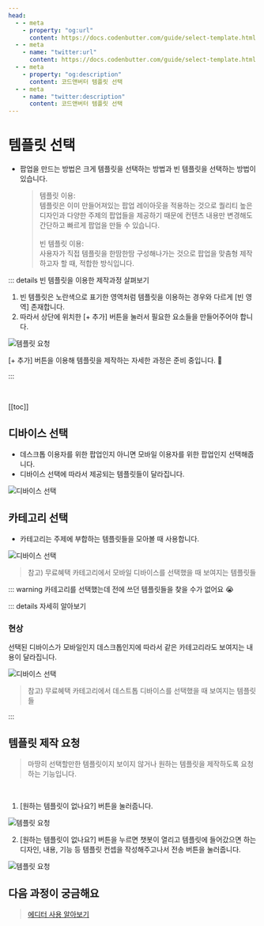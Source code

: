```yaml
---
head:
  - - meta
    - property: "og:url"
      content: https://docs.codenbutter.com/guide/select-template.html
  - - meta
    - name: "twitter:url"
      content: https://docs.codenbutter.com/guide/select-template.html
  - - meta
    - property: "og:description"
      content: 코드앤버터 템플릿 선택
  - - meta
    - name: "twitter:description"
      content: 코드앤버터 템플릿 선택
---
```


# 템플릿 선택

- 팝업을 만드는 방법은 크게 템플릿을 선택하는 방법과 빈 템플릿을 선택하는 방법이 있습니다.

  > 템플릿 이용: <br/>
  > 템플릿은 이미 만들어져있는 팝업 레이아웃을 적용하는 것으로 퀄리티 높은 디자인과 다양한 주제의 팝업들을 제공하기 때문에 컨텐츠 내용만 변경해도 간단하고 빠르게 팝업을 만들 수 있습니다. <br/> <br/>
  > 빈 템플릿 이용: <br/>
  > 사용자가 직접 템플릿을 한땀한땀 구성해나가는 것으로 팝업을 맞춤형 제작하고자 할 때, 적합한 방식입니다.

::: details 빈 템플릿을 이용한 제작과정 살펴보기

1. 빈 템플릿은 노란색으로 표기한 영역처럼 템플릿을 이용하는 경우와 다르게 [빈 영역] 존재합니다.
1. 따라서 상단에 위치한 [+ 추가] 버튼을 눌러서 필요한 요소들을 만들어주어야 합니다.

![템플릿 요청](./imgs/select-template/section_4.png)

[+ 추가] 버튼을 이용해 템플릿을 제작하는 자세한 과정은 준비 중입니다. 🥰

:::

<br/>

[[toc]]

## 디바이스 선택

- 데스크톱 이용자를 위한 팝업인지 아니면 모바일 이용자를 위한 팝업인지 선택해줍니다.
- 디바이스 선택에 따라서 제공되는 템플릿들이 달라집니다.

![디바이스 선택](./imgs/select-template/section_1.png)

## 카테고리 선택

- 카테고리는 주제에 부합하는 템플릿들을 모아볼 때 사용합니다.

![디바이스 선택](./imgs/select-template/section_5.png)

> 참고) 무료혜택 카테고리에서 모바일 디바이스를 선택했을 때 보여지는 템플릿들

::: warning 카테고리를 선택했는데 전에 쓰던 템플릿들을 찾을 수가 없어요 😭

::: details 자세히 알아보기

### 현상

선택된 디바이스가 모바일인지 데스크톱인지에 따라서 같은 카테고리라도 보여지는 내용이 달라집니다.

![디바이스 선택](./imgs/select-template/section_6.png)

> 참고) 무료혜택 카테고리에서 데스트톱 디바이스를 선택했을 때 보여지는 템플릿들

:::

## 템플릿 제작 요청

> 마땅히 선택할만한 템플릿이지 보이지 않거나 원하는 템플릿을 제작하도록 요청하는 기능입니다.

<br/>

1. [원하는 템플릿이 없나요?] 버튼을 눌러줍니다.

![템플릿 요청](./imgs/select-template/section_2.png)

2. [원하는 템플릿이 없나요?] 버튼을 누르면 챗봇이 열리고 템플릿에 들어갔으면 하는 디자인, 내용, 기능 등 템플릿 컨셉을 작성해주고나서 전송 버튼을 눌러줍니다.

![템플릿 요청](./imgs/select-template/section_3.png)

## 다음 과정이 궁금해요

> [에디터 사용 알아보기](./enter-editor.md)
